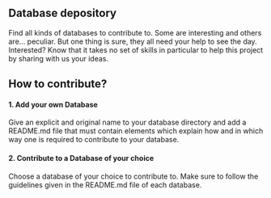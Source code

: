 ## Database depository
Find all kinds of databases to contribute to. Some are interesting and others are... peculiar. But one thing is sure, they all need your help to see the day. Interested? Know that it takes no set of skills in particular to help this project by sharing with us your ideas.

## How to contribute?
#### 1. Add your own Database
Give an explicit and original name to your database directory and add a README.md file that must contain elements which explain how and in which way one is required to contribute to your database.

#### 2. Contribute to a Database of your choice
Choose a database of your choice to contribute to. Make sure to follow the guidelines given in the README.md file of each database.
